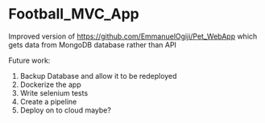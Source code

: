 # Football_MVC_App
Improved version of https://github.com/EmmanuelOgiji/Pet_WebApp which gets data from MongoDB database rather than API

Future work:
1. Backup Database and allow it to be redeployed
2. Dockerize the app
3. Write selenium tests
4. Create a pipeline
5. Deploy on to cloud maybe?
